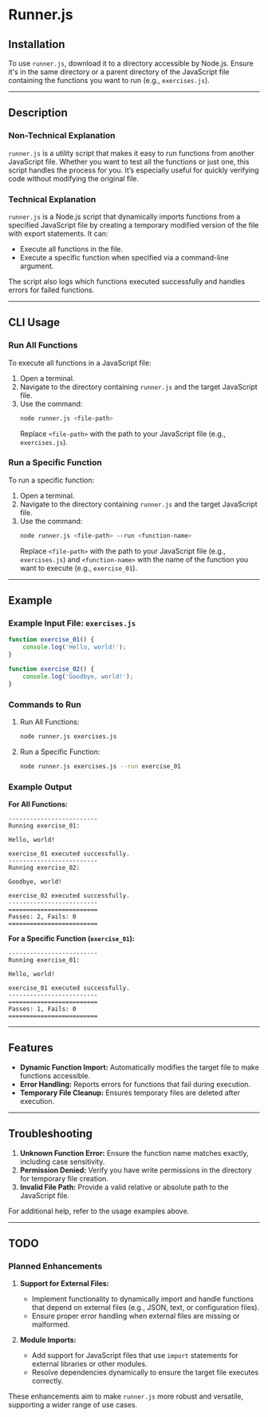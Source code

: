 # Runner.js

## Installation
To use `runner.js`, download it to a directory accessible by Node.js. Ensure it's in the same directory or a parent directory of the JavaScript file containing the functions you want to run (e.g., `exercises.js`).

---

## Description

### Non-Technical Explanation
`runner.js` is a utility script that makes it easy to run functions from another JavaScript file. Whether you want to test all the functions or just one, this script handles the process for you. It’s especially useful for quickly verifying code without modifying the original file.

### Technical Explanation
`runner.js` is a Node.js script that dynamically imports functions from a specified JavaScript file by creating a temporary modified version of the file with export statements. It can:
- Execute all functions in the file.
- Execute a specific function when specified via a command-line argument.

The script also logs which functions executed successfully and handles errors for failed functions.

---

## CLI Usage

### Run All Functions
To execute all functions in a JavaScript file:
1. Open a terminal.
2. Navigate to the directory containing `runner.js` and the target JavaScript file.
3. Use the command:
   ```sh
   node runner.js <file-path>
   ```
   Replace `<file-path>` with the path to your JavaScript file (e.g., `exercises.js`).

### Run a Specific Function
To run a specific function:
1. Open a terminal.
2. Navigate to the directory containing `runner.js` and the target JavaScript file.
3. Use the command:
   ```sh
   node runner.js <file-path> --run <function-name>
   ```
   Replace `<file-path>` with the path to your JavaScript file (e.g., `exercises.js`) and `<function-name>` with the name of the function you want to execute (e.g., `exercise_01`).

---

## Example

### Example Input File: `exercises.js`
```javascript
function exercise_01() {
    console.log('Hello, world!');
}

function exercise_02() {
    console.log('Goodbye, world!');
}
```

### Commands to Run

1. Run All Functions:
   ```sh
   node runner.js exercises.js
   ```

2. Run a Specific Function:
   ```sh
   node runner.js exercises.js --run exercise_01
   ```

### Example Output
**For All Functions:**
```
-------------------------
Running exercise_01:

Hello, world!

exercise_01 executed successfully.
-------------------------
Running exercise_02:

Goodbye, world!

exercise_02 executed successfully.
-------------------------
=========================
Passes: 2, Fails: 0
=========================
```

**For a Specific Function (`exercise_01`):**
```
-------------------------
Running exercise_01:

Hello, world!

exercise_01 executed successfully.
-------------------------
=========================
Passes: 1, Fails: 0
=========================
```

---

## Features
- **Dynamic Function Import:** Automatically modifies the target file to make functions accessible.
- **Error Handling:** Reports errors for functions that fail during execution.
- **Temporary File Cleanup:** Ensures temporary files are deleted after execution.

---

## Troubleshooting
1. **Unknown Function Error:** Ensure the function name matches exactly, including case sensitivity.
2. **Permission Denied:** Verify you have write permissions in the directory for temporary file creation.
3. **Invalid File Path:** Provide a valid relative or absolute path to the JavaScript file.

For additional help, refer to the usage examples above.

---

## TODO
### Planned Enhancements
1. **Support for External Files:**
   - Implement functionality to dynamically import and handle functions that depend on external files (e.g., JSON, text, or configuration files).
   - Ensure proper error handling when external files are missing or malformed.

2. **Module Imports:**
   - Add support for JavaScript files that use `import` statements for external libraries or other modules.
   - Resolve dependencies dynamically to ensure the target file executes correctly.

These enhancements aim to make `runner.js` more robust and versatile, supporting a wider range of use cases.
